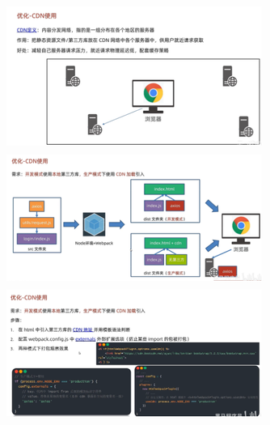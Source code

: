![image-20241028234848491](30.优化-CDN的使用.assets/image-20241028234848491.png)





![image-20241028235012509](30.优化-CDN的使用.assets/image-20241028235012509.png)

![image-20241028235934427](30.优化-CDN的使用.assets/image-20241028235934427.png)
